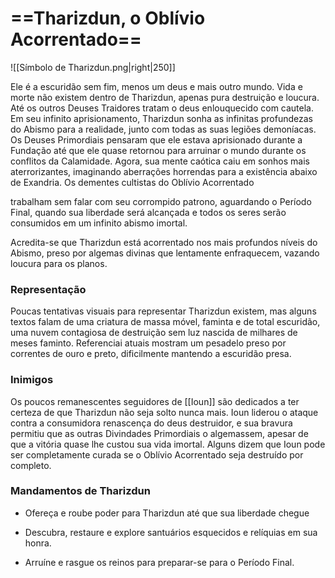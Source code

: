 # ==**Tharizdun,** o Oblívio Acorrentado==
![[Símbolo de Tharizdun.png|right|250]]

Ele é a escuridão sem fim, menos um deus e mais outro mundo. Vida e morte não existem dentro de Tharizdun, apenas pura destruição e loucura. Até os outros Deuses Traidores tratam o deus enlouquecido com cautela. Em seu infinito aprisionamento, Tharizdun sonha as infinitas profundezas do Abismo para a realidade, junto com todas as suas legiões demoníacas. Os Deuses Primordiais pensaram que ele estava aprisionado durante a Fundação até que ele quase retornou para arruinar o mundo durante os conflitos da Calamidade. Agora, sua mente caótica caiu em sonhos mais aterrorizantes, imaginando aberrações horrendas para a existência abaixo de Exandria. Os dementes cultistas do Oblívio Acorrentado

trabalham sem falar com seu corrompido patrono, aguardando o Período Final, quando sua liberdade será alcançada e todos os seres serão consumidos em um infinito abismo imortal.

Acredita-se que Tharizdun está acorrentado nos mais profundos níveis do Abismo, preso por algemas divinas que lentamente enfraquecem, vazando loucura para os planos.
### **Representação**
Poucas tentativas visuais para representar Tharizdun existem, mas alguns textos falam de uma criatura de massa móvel, faminta e de total escuridão, uma nuvem contagiosa de destruição sem luz nascida de milhares de meses faminto. Referenciai atuais mostram um pesadelo preso por correntes de ouro e preto, dificilmente mantendo a escuridão presa.
### **Inimigos**
Os poucos remanescentes seguidores de [[Ioun]] são dedicados a ter certeza de que Tharizdun não seja solto nunca mais. Ioun liderou o ataque contra a consumidora renascença do deus destruidor, e sua bravura permitiu que as outras Divindades Primordiais o algemassem, apesar de que a vitória quase lhe custou sua vida imortal. Alguns dizem que Ioun pode ser completamente curada se o Oblívio Acorrentado seja destruído por completo.
### **Mandamentos de Tharizdun**
- Ofereça e roube poder para Tharizdun até que sua liberdade chegue

- Descubra, restaure e explore santuários esquecidos e relíquias em sua honra.

- Arruíne e rasgue os reinos para preparar-se para o Período Final.